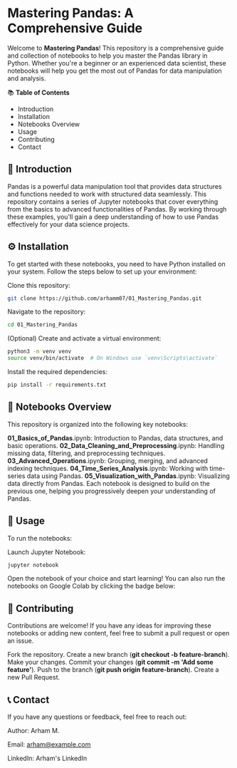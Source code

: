 # **Mastering Pandas: A Comprehensive Guide**



Welcome to **Mastering Pandas**! This repository is a comprehensive guide and collection of notebooks to help you master the Pandas library in Python. Whether you're a beginner or an experienced data scientist, these notebooks will help you get the most out of Pandas for data manipulation and analysis.

📚 **Table of Contents**
- Introduction
- Installation
- Notebooks Overview
- Usage
- Contributing
- Contact

## 🌟 **Introduction**
Pandas is a powerful data manipulation tool that provides data structures and functions needed to work with structured data seamlessly. This repository contains a series of Jupyter notebooks that cover everything from the basics to advanced functionalities of Pandas. By working through these examples, you'll gain a deep understanding of how to use Pandas effectively for your data science projects.

## ⚙️ **Installation**
To get started with these notebooks, you need to have Python installed on your system. Follow the steps below to set up your environment:

Clone this repository:
```bash
git clone https://github.com/arhamm07/01_Mastering_Pandas.git
```
Navigate to the repository:
```bash
cd 01_Mastering_Pandas
```

(Optional) Create and activate a virtual environment:
```bash
python3 -m venv venv
source venv/bin/activate  # On Windows use `venv\Scripts\activate`
```
Install the required dependencies:
```bash
pip install -r requirements.txt
```

## 📄 **Notebooks Overview**

This repository is organized into the following key notebooks:

**01_Basics_of_Pandas**.ipynb: Introduction to Pandas, data structures, and basic operations.
**02_Data_Cleaning_and_Preprocessing**.ipynb: Handling missing data, filtering, and preprocessing techniques.
**03_Advanced_Operations**.ipynb: Grouping, merging, and advanced indexing techniques.
**04_Time_Series_Analysis**.ipynb: Working with time-series data using Pandas.
**05_Visualization_with_Pandas**.ipynb: Visualizing data directly from Pandas.
Each notebook is designed to build on the previous one, helping you progressively deepen your understanding of Pandas.

## 🚀 **Usage**
To run the notebooks:

Launch Jupyter Notebook:
```bash
jupyter notebook
```
Open the notebook of your choice and start learning!
You can also run the notebooks on Google Colab by clicking the badge below:

## 🤝 **Contributing**
 
Contributions are welcome! If you have any ideas for improving these notebooks or adding new content, feel free to submit a pull request or open an issue.

Fork the repository.
Create a new branch (**git checkout -b feature-branch**).
Make your changes.
Commit your changes (**git commit -m 'Add some feature'**).
Push to the branch (**git push origin feature-branch**).
Create a new Pull Request.

## 📞 **Contact**

If you have any questions or feedback, feel free to reach out:


Author: Arham M.

Email: arham@example.com

LinkedIn: Arham's LinkedIn
